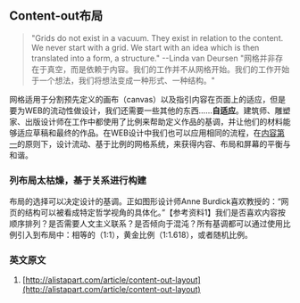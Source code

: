 Content-out布局
---
>   "Grids do not exist in a vacuum. They exist in relation to the content. We never start with a grid. We start with an idea which is then translated into a form, a structure."
>   --Linda van Deursen
>   "网格并非存在于真空，而是依赖于内容。我们的工作并不从网格开始。我们的工作开始于一个想法，我们将想法变成一种形式、一种结构。"

网格适用于分割预先定义的画布（canvas）以及指引内容在页面上的适应，但是要为WEB的流动性做设计，我们还需要一些其他的东西……**自适应**。建筑师、雕塑家、出版设计师在工作中都使用了比例来帮助定义作品的基调，并让他们的材料能够适应草稿和最终的作品。在WEB设计中我们也可以应用相同的流程，在[内容第一](http://www.markboulton.co.uk/journal/anewcanon)的原则下，设计流动、基于比例的网格系统，来获得内容、布局和屏幕的平衡与和谐。

### 列布局太枯燥，基于关系进行构建

布局的选择可以决定设计的基调。正如图形设计师Anne Burdick喜欢教授的：“网页的结构可以被看成特定哲学视角的具体化。”【参考资料1】我们是否喜欢内容按顺序排列？是否需要人文主义联系？是否倾向于混沌？所有基调都可以通过使用比例引入到布局中：相等的（1:1），黄金比例（1:1.618），或者随机比例。

### 英文原文
1.  [http://alistapart.com/article/content-out-layout](http://alistapart.com/article/content-out-layout)

